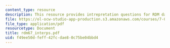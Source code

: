 ```yaml
---
content_type: resource
description: This resource provides intrepretation questions for RDM day 6 and 7.
file: https://ol-ocw-studio-app-production.s3.amazonaws.com/courses/7-02-experimental-biology-communication-spring-2005/f49ee50dfeff42fcdae80c75be04bbd4_rdm67_interps.pdf
file_type: application/pdf
resourcetype: Document
title: rdm67_interps.pdf
uid: f49ee50d-feff-42fc-dae8-0c75be04bbd4
---
```

